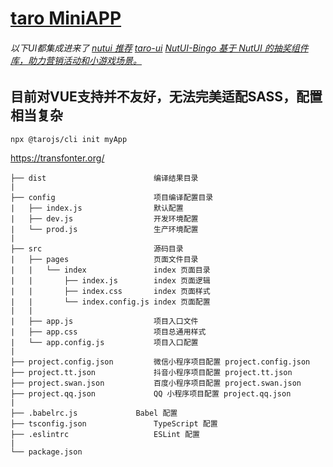 # [taro MiniAPP](https://taro.jd.com/)
###### 以下UI都集成进来了 [nutui 推荐](https://nutui.jd.com/#/) [taro-ui](https://taro-ui.jd.com/#/) [NutUI-Bingo 基于 NutUI 的抽奖组件库，助力营销活动和小游戏场景。](https://nutui.jd.com/bingo/index.html#/)
## 目前对VUE支持并不友好，无法完美适配SASS，配置相当复杂
```shell
npx @tarojs/cli init myApp
```
https://transfonter.org/
```text
├── dist                        编译结果目录
|
├── config                      项目编译配置目录
|   ├── index.js                默认配置
|   ├── dev.js                  开发环境配置
|   └── prod.js                 生产环境配置
|
├── src                         源码目录
|   ├── pages                   页面文件目录
|   |   └── index               index 页面目录
|   |       ├── index.js        index 页面逻辑
|   |       ├── index.css       index 页面样式
|   |       └── index.config.js index 页面配置
|   |
|   ├── app.js                  项目入口文件
|   ├── app.css                 项目总通用样式
|   └── app.config.js           项目入口配置
|
├── project.config.json         微信小程序项目配置 project.config.json
├── project.tt.json             抖音小程序项目配置 project.tt.json
├── project.swan.json           百度小程序项目配置 project.swan.json
├── project.qq.json             QQ 小程序项目配置 project.qq.json
|
├── .babelrc.js             Babel 配置
├── tsconfig.json               TypeScript 配置
├── .eslintrc                   ESLint 配置
|
└── package.json
```

